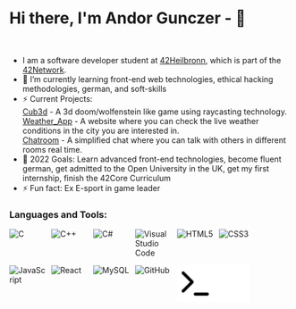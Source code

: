 # Hi there, I'm Andor Gunczer - 👋 

<br>

- I am a software developer student at [42Heilbronn](https://www.42heilbronn.de/en/), which is part of the [42Network](https://42.fr/en/network-42).
- 🌱 I’m currently learning front-end web technologies, ethical hacking methodologies, german, and soft-skills
- ⚡ Current Projects:</br>
      [Cub3d](https://github.com/williamollio/cub3d) - A 3d doom/wolfenstein like game using raycasting technology.</br>
      [Weather_App](https://github.com/AndorGunczer/Weather_App) - A website where you can check the live weather
        conditions in the city you are interested in.</br>
      [Chatroom](https://github.com/AndorGunczer/Chatroom) - A simplified chat where you can talk with others in
        different rooms real time.
- 🥅 2022 Goals: Learn advanced front-end technologies, become fluent german, get admitted to the Open University in
    the UK, get my first internship, finish the 42Core Curriculum
- ⚡ Fun fact: Ex E-sport in game leader
<!-- 
### Connect with me:

[![website](./img/globe-light.svg)](https://codestackr.com#gh-light-mode-only)
[![website](./img/globe-dark.svg)](https://codestackr.com#gh-dark-mode-only)
&nbsp;&nbsp;
[![website](./img/youtube-light.svg)](https://youtube.com/codestackr#gh-light-mode-only)
[![website](./img/youtube-dark.svg)](https://youtube.com/codestackr#gh-dark-mode-only)
&nbsp;&nbsp;
[![website](./img/twitter-light.svg)](https://twitter.com/codestackr#gh-light-mode-only)
[![website](./img/twitter-dark.svg)](https://twitter.com/codestackr#gh-dark-mode-only)
&nbsp;&nbsp;
[![website](./img/linkedin-light.svg)](https://linkedin.com/in/codeSTACKr#gh-light-mode-only)
[![website](./img/linkedin-dark.svg)](https://linkedin.com/in/codeSTACKr#gh-dark-mode-only)
&nbsp;&nbsp;
[![website](./img/instagram-light.svg)](https://instagram.com/codeSTACKr#gh-light-mode-only)
[![website](./img/instagram-dark.svg)](https://instagram.com/codeSTACKr#gh-dark-mode-only) -->

### Languages and Tools:

<div>
<img align="left" alt="C" width="65px" height="65px" src="https://cdn.jsdelivr.net/gh/devicons/devicon/icons/c/c-original.svg" style="padding-right:10px;" />
<img align="left" alt="C++" width="65px" height="65px" src="https://cdn.jsdelivr.net/gh/devicons/devicon/icons/cplusplus/cplusplus-original.svg" style="padding-right:10px;" />
<img align="left" alt="C#" width="65px" height="65px" src="https://cdn.jsdelivr.net/gh/devicons/devicon/icons/csharp/csharp-original.svg" style="padding-right:10px;" />
<img align="left" alt="Visual Studio Code" width="65px" height="65px" src="https://cdn.jsdelivr.net/gh/devicons/devicon/icons/vscode/vscode-original.svg" style="padding-right:10px;" />
<img align="left" alt="HTML5" width="65px" height="65px" src="https://cdn.jsdelivr.net/gh/devicons/devicon/icons/html5/html5-original.svg" style="padding-right:10px;" />
<img align="left" alt="CSS3" width="65px" height="65px" src="https://cdn.jsdelivr.net/gh/devicons/devicon/icons/css3/css3-original.svg" style="padding-right:10px;" />
<img align="left" alt="JavaScript" width="65px" height="65px" src="https://cdn.jsdelivr.net/gh/devicons/devicon/icons/javascript/javascript-original.svg" style="padding-right:10px;" />
<img align="left" alt="React" width="65px" height="65px" src="https://cdn.jsdelivr.net/gh/devicons/devicon/icons/react/react-original.svg" style="padding-right:10px;" />
<img align="left" alt="MySQL" width="65px" height="65px" src="https://cdn.jsdelivr.net/gh/devicons/devicon/icons/mysql/mysql-original.svg" style="padding-right:10px;" /> </br>
<!-- [<img align="left" alt="GitHub" width="65px" height="65px" src="https://user-images.githubusercontent.com/3369400/139447912-e0f43f33-6d9f-45f8-be46-2df5bbc91289.png" style="padding-right:10px;" />]() -->
    <!-- <div style="margin: 0px auto"> -->
        <img align="left" alt="GitHub" width="65px" height="65px" src="https://user-images.githubusercontent.com/   3369400/   139448065-39a229ba-4b06-434b-bc67-616e2ed80c8f.png" style="padding-right:10px;" />
        <img align="left" alt="Terminal" width="65px" height="65px" src="./img/terminal-light.svg" />
        <img align="left" alt="Terminal" width="65px" height="65px" src="./img/terminal-dark.svg" />
    <!-- </div>  -->
</div>
<br />
<br />
